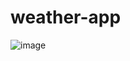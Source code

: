 # weather-app

  
![image](https://user-images.githubusercontent.com/65412984/224069465-6681a3bd-fadf-4c2e-af3e-0a1864ff3100.png)
